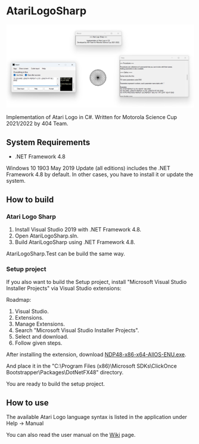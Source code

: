 # AtariLogoSharp

![Screenshot](Screenshots/AtariLogoSharpScreen.png)

 Implementation of Atari Logo in C#. Written for Motorola Science Cup 2021/2022 by 404 Team.
 
## System Requirements ##

- .NET Framework 4.8

Windows 10 1903 May 2019 Update (all editions) includes the .NET Framework 4.8 by default. In other cases, you have to install it or update the system.

## How to build ##

### Atari Logo Sharp ###
1. Install Visual Studio 2019 with .NET Framework 4.8.
2. Open AtariLogoSharp.sln.
3. Build AtariLogoSharp using .NET Framework 4.8.

AtariLogoSharp.Test can be build the same way.

### Setup project ###
If you also want to build the Setup project, install "Microsoft Visual Studio Installer Projects" via Visual Studio extensions:

Roadmap:
1. Visual Studio.
2. Extensions.
3. Manage Extensions.
4. Search "Microsoft Visual Studio Installer Projects".
5. Select and download.
6. Follow given steps.

After installing the extension, download [NDP48-x86-x64-AllOS-ENU.exe](https://dotnet.microsoft.com/en-us/download/dotnet-framework/thank-you/net48-offline-installer).

And place it in the "C:\Program Files (x86)\Microsoft SDKs\ClickOnce Bootstrapper\Packages\DotNetFX48" directory.

You are ready to build the setup project.

## How to use ##

The available Atari Logo language syntax is listed in the application under Help -> Manual

You can also read the user manual on the [Wiki](https://github.com/wak-sudo/AtariLogoSharp/wiki/User-manual) page.

